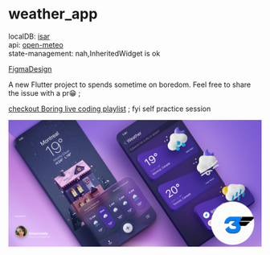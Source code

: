 # weather_app

localDB: [isar](https://pub.dev/packages/isar)  
api: [open-meteo](https://open-meteo.com/en/docs)  
state-management: nah,InheritedWidget is ok

[FigmaDesign](<https://www.figma.com/design/8f5YOv66CcekwheMZCPo55/Weather-App-UI-Design-(Community)?node-id=2-4&node-type=canvas&t=CIDhXTozQ2da8LuG-0>)

A new Flutter project to spends sometime on boredom. Feel free to share the issue with a pr😁 ;

[checkout Boring live coding playlist](https://www.youtube.com/playlist?list=PLJRD2DHHHjSjE7xvkOTX9P9y0gpi4fN0Z) ; fyi self practice session

![cover](cover.jpg)
